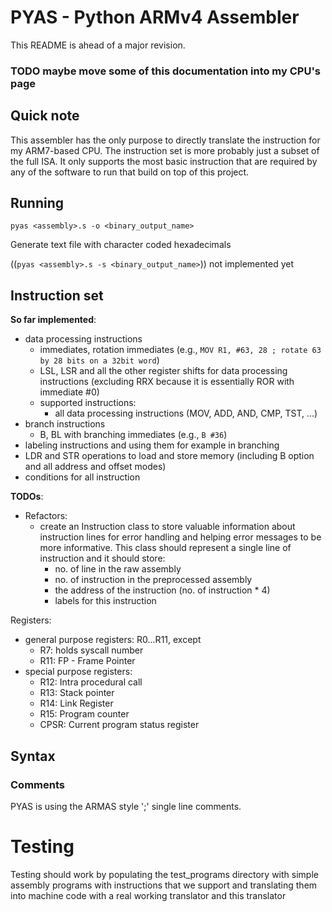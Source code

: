 # PYAS - Python ARMv4 Assembler

This README is ahead of a major revision.

### TODO maybe move some of this documentation into my CPU's page

## Quick note

This assembler has the only purpose to directly translate the instruction for my ARM7-based CPU. The instruction set is more probably just a subset of the full ISA. It only supports the most basic instruction that are required by any of the software to run that build on top of this project.

## Running

`pyas <assembly>.s -o <binary_output_name>`

Generate text file with character coded hexadecimals

((`pyas <assembly>.s -s <binary_output_name>`)) not implemented yet

## Instruction set

**So far implemented**:
- data processing instructions
    - immediates, rotation immediates (e.g., `MOV R1, #63, 28 ; rotate 63 by 28 bits on a 32bit word`)
    - LSL, LSR and all the other register shifts for data processing instructions (excluding RRX because it is essentially ROR with immediate #0)
    - supported instructions:
        - all data processing instructions (MOV, ADD, AND, CMP, TST, ...)
- branch instructions
    - B, BL with branching immediates (e.g., `B #36`)
- labeling instructions and using them for example in branching
- LDR and STR operations to load and store memory (including B option and all address and offset modes)
- conditions for all instruction

**TODOs**:

- Refactors:
    - create an Instruction class to store valuable information about instruction lines for error handling and helping error messages to be more informative. This class should represent a single line of instruction and it should store:
        - no. of line in the raw assembly
        - no. of instruction in the preprocessed assembly
        - the address of the instruction (no. of instruction * 4)
        - labels for this instruction

Registers:
- general purpose registers: R0...R11, except
    - R7: holds syscall number
    - R11: FP - Frame Pointer
- special purpose registers:
    - R12: Intra procedural call
    - R13: Stack pointer
    - R14: Link Register
    - R15: Program counter
    - CPSR: Current program status register

## Syntax

### Comments

PYAS is using the ARMAS style ';' single line comments.

# Testing
Testing should work by populating the test_programs directory with simple assembly programs with instructions that we support and translating them into machine code with a real working translator and this translator